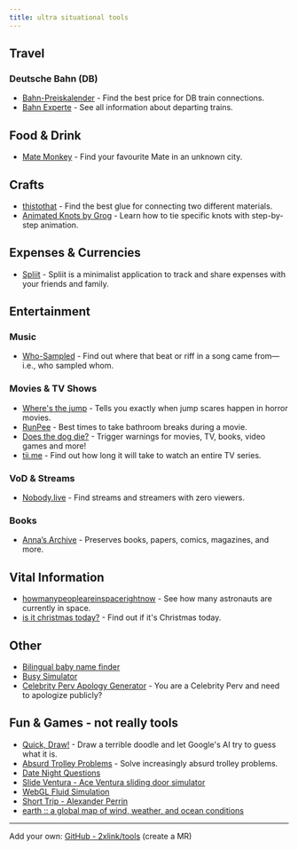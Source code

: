 ```yaml
---
title: ultra situational tools
---
```


## Travel

### Deutsche Bahn (DB)

- [Bahn-Preiskalender](https://bahn.guru/) - Find the best price for DB train connections.
- [Bahn Experte](https://bahn.expert/) - See all information about departing trains.

## Food & Drink

- [Mate Monkey](https://matemonkey.com/) - Find your favourite Mate in an unknown city.

## Crafts

- [thistothat](https://www.thistothat.com/) - Find the best glue for connecting two different materials.
- [Animated Knots by Grog](https://www.animatedknots.com/) - Learn how to tie specific knots with step-by-step animation.

## Expenses & Currencies

- [Spliit](https://spliit.app/) - Spliit is a minimalist application to track and share expenses with your friends and family.

## Entertainment

### Music

- [Who-Sampled](https://www.whosampled.com/) - Find out where that beat or riff in a song came from—i.e., who sampled whom.

### Movies & TV Shows

- [Where's the jump](https://wheresthejump.com/) - Tells you exactly when jump scares happen in horror movies.
- [RunPee](https://runpee.com/) - Best times to take bathroom breaks during a movie.
- [Does the dog die?](https://www.doesthedogdie.com/) - Trigger warnings for movies, TV, books, video games and more!
- [tii.me](https://tiii.me/) - Find out how long it will take to watch an entire TV series.

### VoD & Streams

- [Nobody.live](https://nobody.live/) - Find streams and streamers with zero viewers.

### Books

- [Anna’s Archive](https://annas-archive.org/) - Preserves books, papers, comics, magazines, and more.

## Vital Information

- [howmanypeopleareinspacerightnow](https://www.howmanypeopleareinspacerightnow.com/) - See how many astronauts are currently in space.
- [is it christmas today?](https://isitchristmas.com/) - Find out if it's Christmas today.

## Other

- [Bilingual baby name finder](https://mixedname.com/)
- [Busy Simulator](https://busysimulator.com/)
- [Celebrity Perv Apology Generator](https://apologygenerator.com/) - You are a Celebrity Perv and need to apologize publicly?

## Fun & Games - not really tools

- [Quick, Draw!](https://quickdraw.withgoogle.com/) - Draw a terrible doodle and let Google's AI try to guess what it is.
- [Absurd Trolley Problems](https://neal.fun/absurd-trolley-problems/) - Solve increasingly absurd trolley problems.
- [Date Night Questions](https://datenightquestions.com/)
- [Slide Ventura - Ace Ventura sliding door simulator](https://slideventura.com/)
- [WebGL Fluid Simulation](https://paveldogreat.github.io/WebGL-Fluid-Simulation/)
- [Short Trip - Alexander Perrin](https://alexanderperrin.com.au/paper/shorttrip/#)
- [earth :: a global map of wind, weather, and ocean conditions](https://earth.nullschool.net/)

---

Add your own: [GitHub - 2xlink/tools](https://github.com/2xlink/tools) (create a MR)

